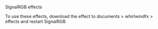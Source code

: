 SignalRGB effects

To use these effects, download the effect to documents > whirlwindfx > effects and restart SignalRGB
